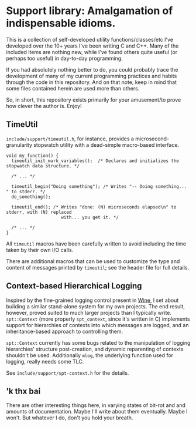 # Support library: Amalgamation of indispensable idioms.

This is a collection of self-developed utility functions/classes/etc I've developed over the 10+
years I've been writing C and C++.  Many of the included items are nothing new, while I've found
others quite useful (or perhaps too useful) in day-to-day programming.

If you had absolutely nothing better to do, you could probably trace the development of many of
my current programming practices and habits through the code in this repository.  And on that
note, keep in mind that some files contained herein are used more than others.

So, in short, this repository exists primarily for your amusement/to prove how clever the author
is.  Enjoy!

## TimeUtil

`include/support/timeutil.h`, for instance, provides a microsecond-granularity stopwatch utility
with a dead-simple macro-based interface.

	void my_function() {
	  timeutil_init_mark_variables();  /* Declares and initializes the stopwatch data structure. */ 
	
	  /* ... */

	  timeutil_begin("Doing something"); /* Writes "-- Doing something... " to stderr. */
	  do_something();

	  timeutil_end(); /* Writes "done: (N) microseconds elapsed\n" to stderr, with (N) replaced
  					     with... you get it. */

	  /* ... */
	}

All `timeutil` macros have been carefully written to avoid including the time taken by their own
I/O calls.

There are additional macros that can be used to customize the type and content of messages
printed by `timeutil`; see the header file for full details.


## Context-based Hierarchical Logging

Inspired by the fine-grained logging control present in [Wine](http://www.winehq.org/), I set
about building a similar stand-alone system for my own projects.  The end result, however,
proved suited to much larger projects than I typically write.  `spt::Context` (more properly
`spt_context`, since it's written in C) implements support for hierarchies of contexts into
which messages are logged, and an inheritance-based approach to controlling them.

`spt::Context` currently has some bugs related to the manipulation of logging hierarchies'
structure post-creation, and dynamic reparenting of contexts shouldn't be used.  Additionally
`mlog`, the underlying function used for logging, really needs some TLC.

See `include/support/spt-context.h` for the details.


## 'k thx bai

There are other interesting things here, in varying states of bit-rot and and amounts of
documentation.  Maybe I'll write about them eventually.  Maybe I won't.  But whatever I do,
don't you hold your breath.
